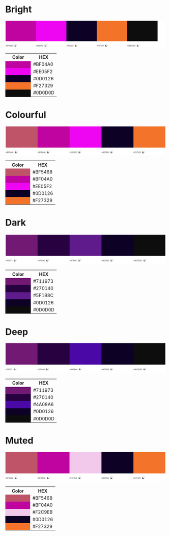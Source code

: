 # Bright
![Bright](Bright.PNG)
<table>
  <tbody>
    <tr>
      <th width="50%">Color</th>
      <th width="50%">HEX</th>
    </tr>
    <tr>
      <td bgcolor="#BF04A0">&nbsp;</td>
      <td>#BF04A0</td>
    </tr>
    <tr>
      <td bgcolor="#EE05F2">&nbsp;</td>
      <td>#EE05F2</td>
    </tr>
    <tr>
      <td bgcolor="#0D0126">&nbsp;</td>
      <td>#0D0126</td>
    </tr>
    <tr>
      <td bgcolor="#F27329">&nbsp;</td>
      <td>#F27329</td>
    </tr>
    <tr>
      <td bgcolor="#0D0D0D">&nbsp;</td>
      <td>#0D0D0D</td>
    </tr>   
  </tbody>
</table>

# Colourful
![Colourful](Colourful.PNG)
<table>
  <tbody>
    <tr>
      <th width="50%">Color</th>
      <th width="50%">HEX</th>
    </tr>
    <tr>
      <td bgcolor="#BF5468">&nbsp;</td>
      <td>#BF5468</td>
    </tr>
    <tr>
      <td bgcolor="#BF04A0">&nbsp;</td>
      <td>#BF04A0</td>
    </tr>
    <tr>
      <td bgcolor="#EE05F2">&nbsp;</td>
      <td>#EE05F2</td>
    </tr>
    <tr>
      <td bgcolor="#0D0126">&nbsp;</td>
      <td>#0D0126</td>
    </tr>
    <tr>
      <td bgcolor="#F27329">&nbsp;</td>
      <td>#F27329</td>
    </tr>   
  </tbody>
</table>

# Dark
![Dark](Dark.PNG)
<table>
  <tbody>
    <tr>
      <th width="50%">Color</th>
      <th width="50%">HEX</th>
    </tr>
    <tr>
      <td bgcolor="#711973">&nbsp;</td>
      <td>#711973</td>
    </tr>
    <tr>
      <td bgcolor="#270140">&nbsp;</td>
      <td>#270140</td>
    </tr>
    <tr>
      <td bgcolor="#5F1B8C">&nbsp;</td>
      <td>#5F1B8C</td>
    </tr>
    <tr>
      <td bgcolor="#0D0126">&nbsp;</td>
      <td>#0D0126</td>
    </tr>
    <tr>
      <td bgcolor="#0D0D0D">&nbsp;</td>
      <td>#0D0D0D</td>
    </tr>   
  </tbody>
</table>

# Deep
![Deep](Deep.PNG)
<table>
  <tbody>
    <tr>
      <th width="50%">Color</th>
      <th width="50%">HEX</th>
    </tr>
    <tr>
      <td bgcolor="#711973">&nbsp;</td>
      <td>#711973</td>
    </tr>
    <tr>
      <td bgcolor="#270140">&nbsp;</td>
      <td>#270140</td>
    </tr>
    <tr>
      <td bgcolor="#4A08A6">&nbsp;</td>
      <td>#4A08A6</td>
    </tr>
    <tr>
      <td bgcolor="#0D0126">&nbsp;</td>
      <td>#0D0126</td>
    </tr>
    <tr>
      <td bgcolor="#0D0D0D">&nbsp;</td>
      <td>#0D0D0D</td>
    </tr>   
  </tbody>
</table>

# Muted
![Muted](Muted.PNG)
<table>
  <tbody>
    <tr>
      <th width="50%">Color</th>
      <th width="50%">HEX</th>
    </tr>
    <tr>
      <td bgcolor="#BF5468">&nbsp;</td>
      <td>#BF5468</td>
    </tr>
    <tr>
      <td bgcolor="#BF04A0">&nbsp;</td>
      <td>#BF04A0</td>
    </tr>
    <tr>
      <td bgcolor="#F2C9EB">&nbsp;</td>
      <td>#F2C9EB</td>
    </tr>
    <tr>
      <td bgcolor="#0D0126">&nbsp;</td>
      <td>#0D0126</td>
    </tr>
    <tr>
      <td bgcolor="#F27329">&nbsp;</td>
      <td>#F27329</td>
    </tr>   
  </tbody>
</table>